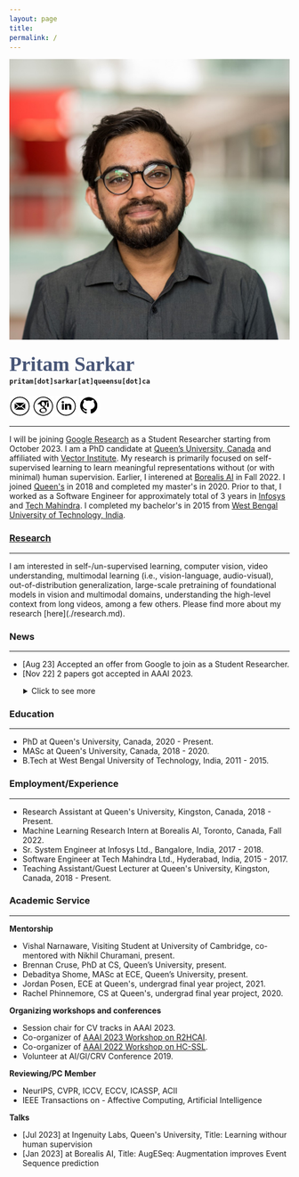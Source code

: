 ```yaml
---
layout: page
title: 
permalink: /
---
```


<div class="row">
	<!-- <center> -->
    <div class="col-sm-3 col-xs-12">
        <img src="./assets/my_images/pp_square.jpg" >
    </div>
    <div class="col-sm-9 col-xs-12" style="margin-bottom: 0;">
        <h4>
            <!-- <strong> -->
            <span style="color: rgb(71, 85, 119); font-family: 'Caveat'; font-size: 36px;">
                Pritam Sarkar
            </span><br>
            <!-- <span style="font-size: 16px;">
                Incoming Student Researcher at Google<br>
                Ph.D. Student at Queen&apos;s University<br>
                Affiliate at Vector Institute
            </span><br> -->
            <span style='font-family: "Lucida Console", Monaco, monospace; font-size: 12px;'>
                pritam[dot]sarkar[at]queensu[dot]ca
            </span>
            <!-- <br>
            <span style='font-family: "Lucida Console", Monaco, monospace; font-size: 12px;'>
                sarkar[dot]pritam[dot]ai[at]gmail[dot]com
            </span> (personal email id) -->
            <!-- </strong> -->
        </h4>
        <a title="Email" href="mailto:pritam.sarkar@queensu.ca" target="_blank"><img src="./assets/logos/email.png" width="7.5%" height="7.5%" alt="Email"></a> 
        <a title="Google Scholar" href="https://scholar.google.ca/citations?hl=en&user=o6m0mbsAAAAJ" target="_blank"><img src="./assets/logos/google_scholar.png" width="7.5%" height="7.5%" alt="Google Scholar"></a> 
        <a title="LinkedIn" href="https://www.linkedin.com/in/sarkarpritam/" target="_blank"><img src="./assets/logos/linkedin.png" width="7.5%" height="7.5%" alt="LinkedIn"></a> 
        <a title="GitHub" href="https://github.com/pritamqu/" target="_blank"><img src="./assets/logos/github.png" width="7.5%" height="7.5%" alt="GitHub"></a> 
        <!-- <a title="Resume" href="./files/sarkar_resume.pdf" target="_blank"><img src="./assets/logos/cv.png" width="7.5%" height="7.5%" alt="Resume"></a>  -->
    </div>
    <!-- </center> -->
</div>

<hr>

<a name="/news"></a>

I will be joining [Google Research](https://research.google/) as a Student Researcher starting from October 2023. I am a PhD candidate at [Queen’s University, Canada](https://queensu.ca/) and affiliated with [Vector Institute](https://vectorinstitute.ai/). 
My research is primarily focused on self-supervised learning to learn meaningful representations without (or with minimal) human supervision. Earlier, I interened at [Borealis AI](https://www.borealisai.com/) in Fall 2022. I joined [Queen's](https://queensu.ca/) in 2018 and completed my master's in 2020. Prior to that, I worked as a Software Engineer for approximately total of 3 years in [Infosys](https://www.infosys.com/) and [Tech Mahindra](https://www.techmahindra.com/). I completed my bachelor's in 2015 from [West Bengal University of Technology, India](/).


### [Research](./research.md)
<hr>
I am interested in self-/un-supervised learning, computer vision, video understanding, multimodal learning (i.e., vision-language, audio-visual), out-of-distribution generalization, large-scale pretraining of foundational models in vision and multimodal domains, understanding the high-level context from long videos, among a few others. Please find more about my research [here](./research.md).


<!-- <div><span style="color: #ff0000;"><strong>I am looking for new opportunities, please feel free to reach out if you have any openings.</strong></span></div> -->




### News
<hr>

- [Aug 23] Accepted an offer from Google to join as a Student Researcher.
- [Nov 22] 2 papers got accepted in AAAI 2023.

<details>
  <summary style="margin-left: 25px;">Click to see more</summary>

- [Oct 22] We are organizing [AAAI 2023 Workshop on R2HCAI](https://r2hcai.github.io/AAAI-23/).
- [Oct 22] Honourable Mention in poster competitions (1.) Robotics and AI Symposium 2022 and (2.) FEAS Research Symposium 2022.
- [Jun 22] Accepted an offer from Borealis AI for a fall internship as a Machine Learning Research Intern.
- [Oct 21] Best poster award at Robotics and AI Symposium, Ingenuity Labs, 2021.
- [Aug 21] We are organizing [AAAI 2022 Workshop on HC-SSL](https://hcssl.github.io/AAAI-22/).
- [Aug 21] One paper that I supervised got accepted into HAI 2021.
- [Mar 21] I received postgraduate affiliation award from Vector Institute.
- [Dec 20] Our paper CardioGAN got accepted in AAAI 2021.
- [Aug 20] My first journal/transaction as a first author got accepted in IEEE Trans. of Affective Computing.
- [Apr 20] Successfully defended my M.A.Sc. thesis. [picture](https://www.linkedin.com/posts/sarkarpritam_phd-thesisabrdefense-activity-6656981020174356480-K8K5/)
- [Jan 20] Conference paper on ECG-based SSL got accepted in IEEE ICASSP 2020 for lecture presentation.
- [Sep 19] It was a great experience to visit the University of Cambridge and meet Rosalind Picard. [picture](https://www.linkedin.com/posts/sarkarpritam_universityofcambridge-activity-6592510130728906752-bEfP/)
- [Jun 19] My first paper got accepted for oral presentation in IEEE ACII 2019.
- [Sep 18] Joined Queen's for master's degree.
- [Dec 17] Joined Infosys as a Sr. System Engineer.
- [Nov 15] Joined Tech Mahindra as an Associate Software Engineer.
- [Jun 15] Completed graduation!

</details>

<!-- <hr> -->

<a name="/education"></a>

### Education
<hr>

- PhD at Queen's University, Canada, 2020 - Present.
- MASc at Queen's University, Canada, 2018 - 2020.
- B.Tech at West Bengal University of Technology, India, 2011 - 2015.

<a name="/employment"></a>

### Employment/Experience
<hr>

- Research Assistant at Queen's University, Kingston, Canada, 2018 - Present.
- Machine Learning Research Intern at Borealis AI, Toronto, Canada, Fall 2022.
- Sr. System Engineer at Infosys Ltd., Bangalore, India, 2017 - 2018.
- Software Engineer at Tech Mahindra Ltd., Hyderabad, India, 2015 - 2017.
- Teaching Assistant/Guest Lecturer at Queen's University, Kingston, Canada, 2018 - Present.


<a name="/academic_service"></a>

### Academic Service 
<hr>

**Mentorship**
- Vishal Narnaware, Visiting Student at University of Cambridge, co-mentored with Nikhil Churamani, present.
- Brennan Cruse, PhD at CS, Queen’s University, present.
- Debaditya Shome, MASc at ECE, Queen’s University, present.
- Jordan Posen, ECE at Queen's, undergrad final year project, 2021.
- Rachel Phinnemore, CS at Queen's, undergrad final year project, 2020.

**Organizing workshops and conferences**
- Session chair for CV tracks in AAAI 2023.
- Co-organizer of [AAAI 2023 Workshop on R2HCAI](https://r2hcai.github.io/AAAI-23/). 
- Co-organizer of [AAAI 2022 Workshop on HC-SSL](https://hcssl.github.io/AAAI-22/). 
- Volunteer at AI/GI/CRV Conference 2019.

**Reviewing/PC Member**

<!-- I regularly review for the following venues: -->
- NeurIPS, CVPR, ICCV, ECCV, ICASSP, ACII
- IEEE Transactions on - Affective Computing, Artificial Intelligence

**Talks**
- [Jul 2023] at Ingenuity Labs, Queen's University, Title: Learning withour human supervision
- [Jan 2023] at Borealis AI, Title: AugESeq: Augmentation improves Event Sequence prediction


